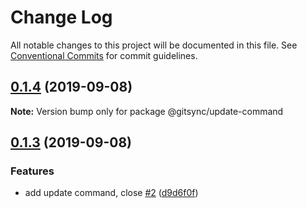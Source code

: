# Change Log

All notable changes to this project will be documented in this file.
See [Conventional Commits](https://conventionalcommits.org) for commit guidelines.

## [0.1.4](https://github.com/twinh/gitsync/compare/@gitsync/update-command@0.1.3...@gitsync/update-command@0.1.4) (2019-09-08)

**Note:** Version bump only for package @gitsync/update-command





## [0.1.3](https://github.com/twinh/gitsync/compare/@gitsync/update-command@0.1.3...@gitsync/update-command@0.1.3) (2019-09-08)


### Features

* add update command, close [#2](https://github.com/twinh/gitsync/issues/2) ([d9d6f0f](https://github.com/twinh/gitsync/commit/d9d6f0f))
